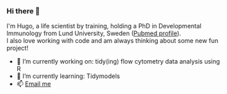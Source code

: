 ### Hi there 👋
I'm Hugo, a life scientist by training, holding a PhD in Developmental Immunology from Lund University, Sweden ([Pubmed profile](https://pubmed.ncbi.nlm.nih.gov/?term=Hugo+%C3%85kerstrand&sort=date&size=50)).  
I also love working with code and am always thinking about some new fun project! 


- 🔭 I’m currently working on: tidy(ing) flow cytometry data analysis using R 
- 🌱 I’m currently learning: Tidymodels
- 📫 [Email me](mailto:hugo.akerstrand@gmail.com)
<!--
**hugoakerstrand/hugoakerstrand** is a ✨ _special_ ✨ repository because its `README.md` (this file) appears on your GitHub profile.

Here are some ideas to get you started:

([check out my GitHub page](https://hugoakerstrand.github.io/))
- 💬 Ask me about: self-reactive B cells in early-life 
- 🔭 I’m currently working on ...
- 🌱 I’m currently learning ...
- 👯 I’m looking to collaborate on ...
- 🤔 I’m looking for help with ...
- 💬 Ask me about ...

- 😄 Pronouns: ...
- ⚡ Fun fact: ...
-->
